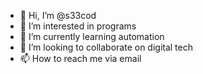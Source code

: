 - 👋 Hi, I’m @s33cod
- 👀 I’m interested in programs
- 🌱 I’m currently learning automation
- 💞️ I’m looking to collaborate on digital tech
- 📫 How to reach me via email

<!---
s33cod/s33cod is a ✨ special ✨ repository because its `README.md` (this file) appears on your GitHub profile.
You can click the Preview link to take a look at your changes.
--->
